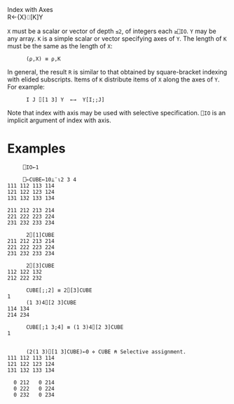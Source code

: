 <div class="heading">
  <div class="name">Index with Axes</div>
  <div class="command">R←{X}⌷[K]Y</div>
</div>

`X` must be a scalar or vector of depth `≤2`, of integers each `≥⎕IO`. `Y` may be any array. `K` is a simple scalar or vector specifying axes of `Y`. The length of `K` must be the same as the length of `X`:
```apl
      (⍴,X) ≡ ⍴,K
```

In general, the result `R` is similar to that obtained by square-bracket indexing with elided subscripts. Items of `K` distribute items of `X` along the axes of `Y`. For example:
```apl
      I J ⌷[1 3] Y  ←→  Y[I;;J] 
```

Note that index with axis may be used with selective specification. `⎕IO` is an implicit argument of index with axis.

# Examples
```apl
     ⎕IO←1
 
     ⎕←CUBE←10⊥¨⍳2 3 4
111 112 113 114
121 122 123 124
131 132 133 134
               
211 212 213 214
221 222 223 224
231 232 233 234
 
      2⌷[1]CUBE
211 212 213 214
221 222 223 224
231 232 233 234
 
      2⌷[3]CUBE
112 122 132
212 222 232
 
      CUBE[;;2] ≡ 2⌷[3]CUBE
1
      (1 3)4⌷[2 3]CUBE
114 134
214 234
 
      CUBE[;1 3;4] ≡ (1 3)4⌷[2 3]CUBE
1
      
```
```apl
      (2(1 3)⌷[1 3]CUBE)←0 ⋄ CUBE ⍝ Selective assignment.
111 112 113 114
121 122 123 124
131 132 133 134
               
  0 212   0 214
  0 222   0 224
  0 232   0 234
```
